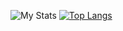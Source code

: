 ![My Stats](https://github-readme-stats.vercel.app/api?username=npacqueriaud&show_icons=true&theme=tokyonight&include_all_commits&count_private)
[![Top Langs](https://github-readme-stats.vercel.app/api/top-langs/?username=npacqueriaud&layout=compact)](https://github.com/anuraghazra/github-readme-stats)
